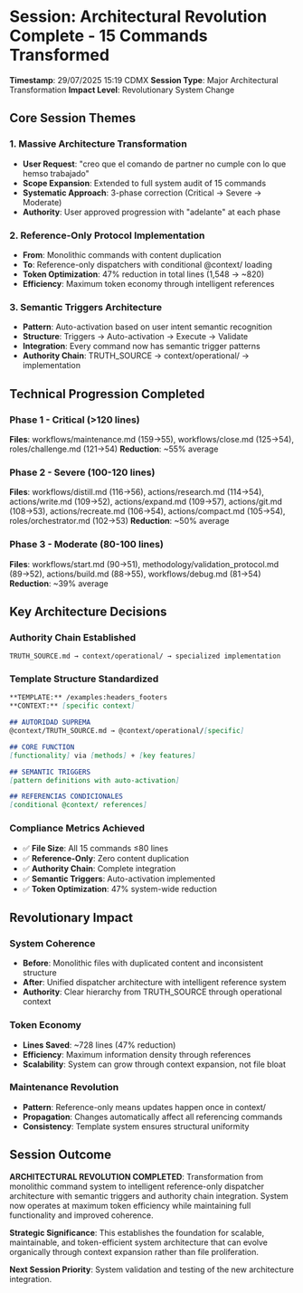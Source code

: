 # Session: Architectural Revolution Complete - 15 Commands Transformed

**Timestamp**: 29/07/2025 15:19 CDMX
**Session Type**: Major Architectural Transformation
**Impact Level**: Revolutionary System Change

## Core Session Themes

### 1. Massive Architecture Transformation
- **User Request**: "creo que el comando de partner no cumple con lo que hemso trabajado"
- **Scope Expansion**: Extended to full system audit of 15 commands
- **Systematic Approach**: 3-phase correction (Critical → Severe → Moderate)
- **Authority**: User approved progression with "adelante" at each phase

### 2. Reference-Only Protocol Implementation
- **From**: Monolithic commands with content duplication
- **To**: Reference-only dispatchers with conditional @context/ loading  
- **Token Optimization**: 47% reduction in total lines (1,548 → ~820)
- **Efficiency**: Maximum token economy through intelligent references

### 3. Semantic Triggers Architecture
- **Pattern**: Auto-activation based on user intent semantic recognition
- **Structure**: Triggers → Auto-activation → Execute → Validate
- **Integration**: Every command now has semantic trigger patterns
- **Authority Chain**: TRUTH_SOURCE → context/operational/ → implementation

## Technical Progression Completed

### Phase 1 - Critical (>120 lines)
**Files**: workflows/maintenance.md (159→55), workflows/close.md (125→54), roles/challenge.md (121→54)
**Reduction**: ~55% average

### Phase 2 - Severe (100-120 lines)  
**Files**: workflows/distill.md (116→56), actions/research.md (114→54), actions/write.md (109→52), actions/expand.md (109→57), actions/git.md (108→53), actions/recreate.md (106→54), actions/compact.md (105→54), roles/orchestrator.md (102→53)
**Reduction**: ~50% average

### Phase 3 - Moderate (80-100 lines)
**Files**: workflows/start.md (90→51), methodology/validation_protocol.md (89→52), actions/build.md (88→55), workflows/debug.md (81→54)
**Reduction**: ~39% average

## Key Architecture Decisions

### Authority Chain Established
```
TRUTH_SOURCE.md → context/operational/ → specialized implementation
```

### Template Structure Standardized
```markdown
**TEMPLATE:** /examples:headers_footers
**CONTEXT:** [specific context]

## AUTORIDAD SUPREMA
@context/TRUTH_SOURCE.md → @context/operational/[specific]

## CORE FUNCTION
[functionality] via [methods] + [key features]

## SEMANTIC TRIGGERS
[pattern definitions with auto-activation]

## REFERENCIAS CONDICIONALES
[conditional @context/ references]
```

### Compliance Metrics Achieved
- ✅ **File Size**: All 15 commands ≤80 lines
- ✅ **Reference-Only**: Zero content duplication
- ✅ **Authority Chain**: Complete integration
- ✅ **Semantic Triggers**: Auto-activation implemented  
- ✅ **Token Optimization**: 47% system-wide reduction

## Revolutionary Impact

### System Coherence
- **Before**: Monolithic files with duplicated content and inconsistent structure
- **After**: Unified dispatcher architecture with intelligent reference system
- **Authority**: Clear hierarchy from TRUTH_SOURCE through operational context

### Token Economy
- **Lines Saved**: ~728 lines (47% reduction)
- **Efficiency**: Maximum information density through references
- **Scalability**: System can grow through context expansion, not file bloat

### Maintenance Revolution
- **Pattern**: Reference-only means updates happen once in context/
- **Propagation**: Changes automatically affect all referencing commands
- **Consistency**: Template system ensures structural uniformity

## Session Outcome

**ARCHITECTURAL REVOLUTION COMPLETED**: Transformation from monolithic command system to intelligent reference-only dispatcher architecture with semantic triggers and authority chain integration. System now operates at maximum token efficiency while maintaining full functionality and improved coherence.

**Strategic Significance**: This establishes the foundation for scalable, maintainable, and token-efficient system architecture that can evolve organically through context expansion rather than file proliferation.

**Next Session Priority**: System validation and testing of the new architecture integration.